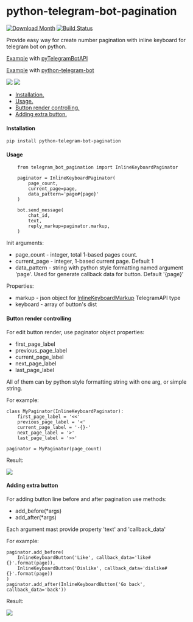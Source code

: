 # python-telegram-bot-pagination

[![Download Month](https://img.shields.io/pypi/v/python-telegram-bot-pagination.svg)](https://pypi.python.org/pypi/python-telegram-bot-pagination)
[![Build Status](https://travis-ci.com/ksinn/python-telegram-bot-pagination.svg?branch=master)](https://travis-ci.com/ksinn/python-telegram-bot-pagination)

Provide easy way for create number pagination with inline keyboard for telegram bot on python.

[Example](https://github.com/ksinn/python-telegram-bot-pagination/blob/master/examples/example.py) with [pyTelegramBotAPI](https://github.com/eternnoir/pyTelegramBotAPI)

[Example](https://github.com/ksinn/python-telegram-bot-pagination/blob/master/examples/example2.py) with [python-telegram-bot](https://github.com/python-telegram-bot/python-telegram-bot)

![](https://github.com/ksinn/python-telegram-bot-pagination/raw/master/examples/media/3.jpg) ![](https://github.com/ksinn/python-telegram-bot-pagination/raw/master/examples/media/f1.jpg)

* [Installation.](#installation)
* [Usage.](#usage)
* [Button render controlling.](#button-render-controlling)
* [Adding extra button.](#adding-extra-button)

#### Installation

    pip install python-telegram-bot-pagination

#### Usage
        from telegram_bot_pagination import InlineKeyboardPaginator

        paginator = InlineKeyboardPaginator(
            page_count,
            current_page=page,
            data_pattern='page#{page}'
        )

        bot.send_message(
            chat_id,
            text,
            reply_markup=paginator.markup,
        )


Init arguments:
* page_count - integer, total 1-based pages count.
* current_page - integer, 1-based current page. Default 1
* data_pattern - string with python style formatting named argument 'page'. Used for generate callback data for button. Default '{page}'

Properties:
* markup - json object for [InlineKeyboardMarkup](https://core.telegram.org/bots/api#inlinekeyboardmarkup) TelegramAPI type
* keyboard - array of button's dist 

#### Button render controlling
For edit button render, use paginator object properties:

* first_page_label
* previous_page_label
* current_page_label
* next_page_label
* last_page_label

All of them can by python style formatting string with one arg, or simple string.

For example:

    class MyPaginator(InlineKeyboardPaginator):
        first_page_label = '<<'
        previous_page_label = '<'
        current_page_label = '-{}-'
        next_page_label = '>'
        last_page_label = '>>'

    paginator = MyPaginator(page_count)

Result:

![](https://github.com/ksinn/python-telegram-bot-pagination/raw/master/examples/media/m2.jpg)

#### Adding extra button
For adding button line before and after pagination use methods:

* add_before(*args)
* add_after(*args)

Each argument mast provide property 'text' and 'callback_data'

For example:

    paginator.add_before(
        InlineKeyboardButton('Like', callback_data='like#{}'.format(page)),
        InlineKeyboardButton('Dislike', callback_data='dislike#{}'.format(page))
    )
    paginator.add_after(InlineKeyboardButton('Go back', callback_data='back'))

Result:

![](https://github.com/ksinn/python-telegram-bot-pagination/raw/master/examples/media/ex1.jpg)



